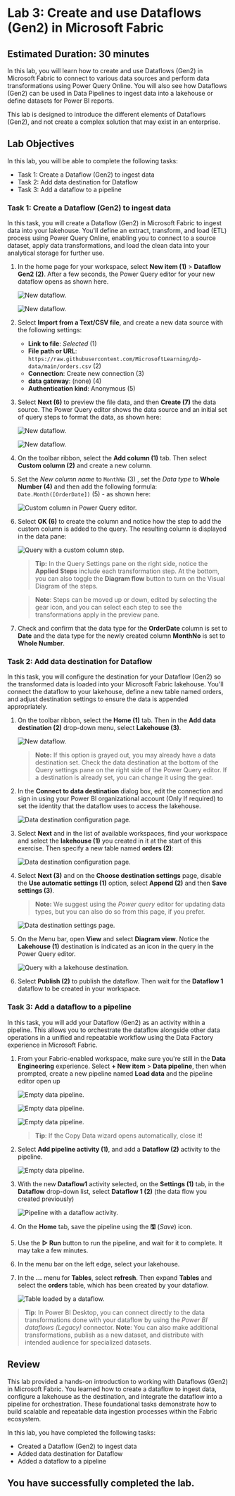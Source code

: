 # Lab 3: Create and use Dataflows (Gen2) in Microsoft Fabric

## Estimated Duration: 30 minutes

In this lab, you will learn how to create and use Dataflows (Gen2) in Microsoft Fabric to connect to various data sources and perform data transformations using Power Query Online. You will also see how Dataflows (Gen2) can be used in Data Pipelines to ingest data into a lakehouse or define datasets for Power BI reports. 

This lab is designed to introduce the different elements of Dataflows (Gen2), and not create a complex solution that may exist in an enterprise.

## Lab Objectives

In this lab, you will be able to complete the following tasks:

- Task 1: Create a Dataflow (Gen2) to ingest data
- Task 2: Add data destination for Dataflow
- Task 3: Add a dataflow to a pipeline

### Task 1: Create a Dataflow (Gen2) to ingest data

In this task, you will create a Dataflow (Gen2) in Microsoft Fabric to ingest data into your lakehouse. You'll define an extract, transform, and load (ETL) process using Power Query Online, enabling you to connect to a source dataset, apply data transformations, and load the clean data into your analytical storage for further use.

1. In the home page for your workspace, select **New item (1)** > **Dataflow Gen2 (2)**. After a few seconds, the Power Query editor for your new dataflow opens as shown here.

   ![New dataflow.](./Images/md44.png)

   ![New dataflow.](./Images/md45.png)

2. Select **Import from a Text/CSV file**, and create a new data source with the following settings:

    - **Link to file**: *Selected* (1)
    - **File path or URL**: `https://raw.githubusercontent.com/MicrosoftLearning/dp-data/main/orders.csv` (2)
    - **Connection**: Create new connection (3)
    - **data gateway**: (none) (4)
    - **Authentication kind**: Anonymous (5)

3. Select **Next (6)** to preview the file data, and then **Create (7)** the data source. The Power Query editor shows the data source and an initial set of query steps to format the data, as shown here:

   ![New dataflow.](./Images/md46.png)

   ![New dataflow.](./Images/md47.png)

4. On the toolbar ribbon, select the **Add column (1)** tab. Then select **Custom column (2)** and create a new column.

5. Set the *New column name* to  `MonthNo` (3) , set the *Data type* to **Whole Number (4)** and then add the following formula: `Date.Month([OrderDate])` (5) - as shown here:

   ![Custom column in Power Query editor.](./Images/md48.png)

6. Select **OK (6)** to create the column and notice how the step to add the custom column is added to the query. The resulting column is displayed in the data pane:

   ![Query with a custom column step.](./Images/md49.png)

   >**Tip:** In the Query Settings pane on the right side, notice the **Applied Steps** include each transformation step. At the bottom, you can also toggle the **Diagram flow** button to turn on the Visual Diagram of the steps.

   >**Note**: Steps can be moved up or down, edited by selecting the gear icon, and you can select each step to see the transformations apply in the preview pane.

7. Check and confirm that the data type for the **OrderDate** column is set to **Date** and the data type for the  newly created column **MonthNo** is set to **Whole Number**.

### Task 2: Add data destination for Dataflow

In this task, you will configure the destination for your Dataflow (Gen2) so the transformed data is loaded into your Microsoft Fabric lakehouse. You'll connect the dataflow to your lakehouse, define a new table named orders, and adjust destination settings to ensure the data is appended appropriately.

1. On the toolbar ribbon, select the **Home (1)** tab. Then in the **Add data destination (2)** drop-down menu, select **Lakehouse (3)**.

   ![New dataflow.](./Images/md50.png)

   >**Note:** If this option is grayed out, you may already have a data destination set. Check the data destination at the bottom of the Query settings pane on the right side of the Power Query editor. If a destination is already set, you can change it using the gear.

2. In the **Connect to data destination** dialog box, edit the connection and sign in using your Power BI organizational account (Only If required) to set the identity that the dataflow uses to access the lakehouse.

   ![Data destination configuration page.](./Images/md51.png)

3. Select **Next** and in the list of available workspaces, find your workspace and select the **lakehouse (1)** you created in it at the start of this exercise. Then specify a new table named **orders (2)**:

   ![Data destination configuration page.](./Images/md52.png)

4. Select **Next (3)** and on the **Choose destination settings** page, disable the **Use automatic settings (1)** option, select **Append (2)** and then **Save settings (3)**.

   >**Note:** We suggest using the *Power query* editor for updating data types, but you can also do so from this page, if you prefer.

    ![Data destination settings page.](./Images/md53.png)

5. On the Menu bar, open **View** and select **Diagram view**. Notice the **Lakehouse (1)** destination is indicated as an icon in the query in the Power Query editor.

   ![Query with a lakehouse destination.](./Images/md54.png)

6. Select **Publish (2)** to publish the dataflow. Then wait for the **Dataflow 1** dataflow to be created in your workspace.

### Task 3: Add a dataflow to a pipeline

In this task, you will add your Dataflow (Gen2) as an activity within a pipeline. This allows you to orchestrate the dataflow alongside other data operations in a unified and repeatable workflow using the Data Factory experience in Microsoft Fabric.

1. From your Fabric-enabled workspace, make sure you're still in the **Data Engineering** experience. Select **+ New item** > **Data pipeline**, then when prompted, create a new pipeline named **Load data** and the pipeline editor open up

   ![Empty data pipeline.](./Images/md55.png)

   ![Empty data pipeline.](./Images/md56.png)

   ![Empty data pipeline.](./Images/md57.png)

   > **Tip**: If the Copy Data wizard opens automatically, close it!

2. Select **Add pipeline activity (1)**, and add a **Dataflow (2)** activity to the pipeline.

   ![Empty data pipeline.](./Images/md58.png)

3. With the new **Dataflow1** activity selected, on the **Settings (1)** tab, in the **Dataflow** drop-down list, select **Dataflow 1 (2)** (the data flow you created previously)

   ![Pipeline with a dataflow activity.](./Images/md59.png)

4. On the **Home** tab, save the pipeline using the **&#128427;** (*Save*) icon.

5. Use the **&#9655; Run** button to run the pipeline, and wait for it to complete. It may take a few minutes.

6. In the menu bar on the left edge, select your lakehouse.

7. In the **...** menu for **Tables**, select **refresh**. Then expand **Tables** and select the **orders** table, which has been created by your dataflow.

   ![Table loaded by a dataflow.](./Images/md60.png)

> **Tip**: In Power BI Desktop, you can connect directly to the data transformations done with your dataflow by using the *Power BI dataflows (Legacy)* connector.
> **Note**: You can also make additional transformations, publish as a new dataset, and distribute with intended audience for specialized datasets.

## Review
This lab provided a hands-on introduction to working with Dataflows (Gen2) in Microsoft Fabric. You learned how to create a dataflow to ingest data, configure a lakehouse as the destination, and integrate the dataflow into a pipeline for orchestration. These foundational tasks demonstrate how to build scalable and repeatable data ingestion processes within the Fabric ecosystem.

In this lab, you have completed the following tasks:
- Created a Dataflow (Gen2) to ingest data
- Added data destination for Dataflow
- Added a dataflow to a pipeline 

## You have successfully completed the lab.


